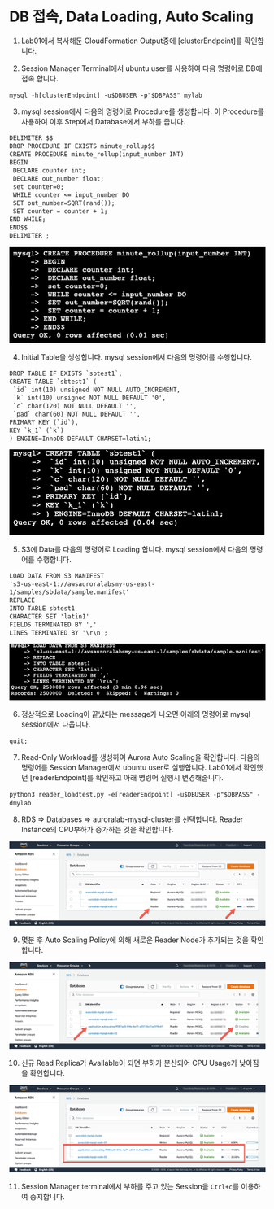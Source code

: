 # DB 접속, Data Loading, Auto Scaling

1. Lab01에서 복사해둔 CloudFormation Output중에 [clusterEndpoint]를 확인합니다.

2. Session Manager Terminal에서 ubuntu user를 사용하여 다음 명령어로 DB에 접속 합니다.

`mysql -h[clusterEndpoint] -u$DBUSER -p"$DBPASS" mylab`

3. mysql session에서 다음의 명령어로 Procedure를 생성합니다. 이 Procedure를 사용하여 이후 Step에서 Database에서 부하를 줍니다.

```
DELIMITER $$
DROP PROCEDURE IF EXISTS minute_rollup$$
CREATE PROCEDURE minute_rollup(input_number INT)
BEGIN
 DECLARE counter int;
 DECLARE out_number float;
 set counter=0;
 WHILE counter <= input_number DO
 SET out_number=SQRT(rand());
 SET counter = counter + 1;
END WHILE;
END$$
DELIMITER ;
```

<kbd> ![GitHub Logo](images/3-create-procedure.png) </kbd>

4. Initial Table을 생성합니다. mysql session에서 다음의 명령어를 수행합니다.

```
DROP TABLE IF EXISTS `sbtest1`;
CREATE TABLE `sbtest1` (
 `id` int(10) unsigned NOT NULL AUTO_INCREMENT,
 `k` int(10) unsigned NOT NULL DEFAULT '0',
 `c` char(120) NOT NULL DEFAULT '',
 `pad` char(60) NOT NULL DEFAULT '',
PRIMARY KEY (`id`),
KEY `k_1` (`k`)
) ENGINE=InnoDB DEFAULT CHARSET=latin1;
```

<kbd> ![GitHub Logo](images/3-create-table.png) </kbd>

5. S3에 Data를 다음의 명령어로 Loading 합니다. mysql session에서 다음의 명령어를 수행합니다.

```
LOAD DATA FROM S3 MANIFEST
's3-us-east-1://awsauroralabsmy-us-east-1/samples/sbdata/sample.manifest'
REPLACE
INTO TABLE sbtest1
CHARACTER SET 'latin1'
FIELDS TERMINATED BY ','
LINES TERMINATED BY '\r\n';
```

<kbd> ![GitHub Logo](images/3-data-load.png) </kbd>

6. 정상적으로 Loading이 끝났다는 message가 나오면 아래의 명령어로 mysql session에서 나옵니다.

`quit;`

7. Read-Only Workload를 생성하여 Aurora Auto Scaling을 확인합니다. 다음의 명령어를 Session Manager에서 ubuntu user로 실행합니다. Lab01에서 확인했던 [readerEndpoint]를 확인하고 아래 명령어 실행시 변경해줍니다.

`python3 reader_loadtest.py -e[readerEndpoint] -u$DBUSER -p"$DBPASS" -dmylab`

8. RDS => Databases => auroralab-mysql-cluster를 선택합니다. Reader Instance의 CPU부하가 증가하는 것을 확인합니다.

<kbd> ![GitHub Logo](images/3-read-load.png) </kbd>

9. 몇분 후 Auto Scaling Policy에 의해 새로운 Reader Node가 추가되는 것을 확인합니다.

<kbd> ![GitHub Logo](images/3-aas-create-reader.png) </kbd>

10. 신규 Read Replica가 Available이 되면 부하가 분산되어 CPU Usage가 낮아짐을 확인합니다.

<kbd> ![GitHub Logo](images/3-read-load-balanced.png) </kbd>

11. Session Manager terminal에서 부하를 주고 있는 Session을 `Ctrl+c`를 이용하여 중지합니다.
